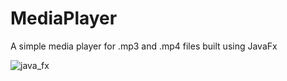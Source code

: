 # MediaPlayer
A simple media player for .mp3 and .mp4 files built using JavaFx

![java_fx](https://user-images.githubusercontent.com/10954301/184474709-ec7ead27-2f40-4486-9820-d7f3629d2734.jpg)
